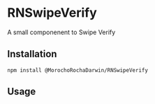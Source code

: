 RNSwipeVerify
=========

A small componenent to Swipe Verify

## Installation

  `npm install @MorochoRochaDarwin/RNSwipeVerify`


## Usage